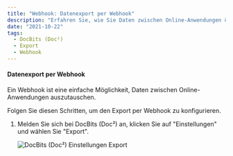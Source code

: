```yaml
---
title: "Webhook: Datenexport per Webhook"
description: "Erfahren Sie, wie Sie Daten zwischen Online-Anwendungen über einen Webhook austauschen können. Konfigurieren Sie den Export in DocBits (Doc²) in wenigen Schritten."
date: "2021-10-22"
tags:
  - DocBits (Doc²)
  - Export
  - Webhook
---
```


#### Datenexport per Webhook

Ein Webhook ist eine einfache Möglichkeit, Daten zwischen Online-Anwendungen auszutauschen.

Folgen Sie diesen Schritten, um den Export per Webhook zu konfigurieren.

1. Melden Sie sich bei DocBits (Doc²) an, klicken Sie auf "Einstellungen" und wählen Sie "Export".

   ![DocBits (Doc²) Einstellungen Export](/_images/docbits/image-1-1024x695.png "DocBits (Doc²) Einstellungen Export")